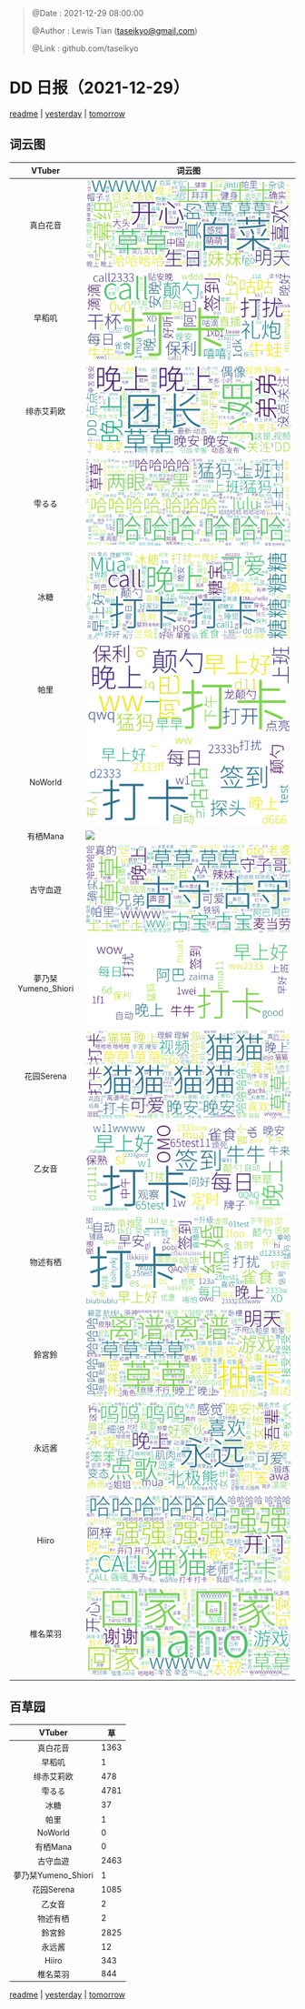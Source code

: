 > @Date    : 2021-12-29 08:00:00
>
> @Author  : Lewis Tian (taseikyo@gmail.com)
>
> @Link    : github.com/taseikyo

# DD 日报（2021-12-29）

[readme](../README.md) | [yesterday](2021-12-28.md) | [tomorrow](2021-12-30.md)

## 词云图

|VTuber|词云图|
|:-:|-|
|真白花音|![](../../images/daily/21402309_2021-12-29_purge_wordcloud.png)|
|早稻叽|![](../../images/daily/41682_2021-12-29_purge_wordcloud.png)|
|绯赤艾莉欧|![](../../images/daily/21396545_2021-12-29_purge_wordcloud.png)|
|雫るる|![](../../images/daily/21013446_2021-12-29_purge_wordcloud.png)|
|冰糖|![](../../images/daily/876396_2021-12-29_purge_wordcloud.png)|
|帕里|![](../../images/daily/4895312_2021-12-29_purge_wordcloud.png)|
|NoWorld|![](../../images/daily/21448649_2021-12-29_purge_wordcloud.png)|
|有栖Mana|![](../../images/daily/6542258_2021-12-29_purge_wordcloud.png)|
|古守血遊|![](../../images/daily/8725120_2021-12-29_purge_wordcloud.png)|
|夢乃栞Yumeno_Shiori|![](../../images/daily/14052636_2021-12-29_purge_wordcloud.png)|
|花园Serena|![](../../images/daily/14327465_2021-12-29_purge_wordcloud.png)|
|乙女音|![](../../images/daily/21320551_2021-12-29_purge_wordcloud.png)|
|物述有栖|![](../../images/daily/21449083_2021-12-29_purge_wordcloud.png)|
|鈴宮鈴|![](../../images/daily/21685677_2021-12-29_purge_wordcloud.png)|
|永远酱|![](../../images/daily/21701071_2021-12-29_purge_wordcloud.png)|
|Hiiro|![](../../images/daily/21919321_2021-12-29_purge_wordcloud.png)|
|椎名菜羽|![](../../images/daily/22347054_2021-12-29_purge_wordcloud.png)|

## 百草园

|VTuber|草|
|:-:|-|
|真白花音|1363|
|早稻叽|1|
|绯赤艾莉欧|478|
|雫るる|4781|
|冰糖|37|
|帕里|1|
|NoWorld|0|
|有栖Mana|0|
|古守血遊|2463|
|夢乃栞Yumeno_Shiori|1|
|花园Serena|1085|
|乙女音|2|
|物述有栖|2|
|鈴宮鈴|2825|
|永远酱|12|
|Hiiro|343|
|椎名菜羽|844|

[readme](../README.md) | [yesterday](2021-12-28.md) | [tomorrow](2021-12-30.md)
